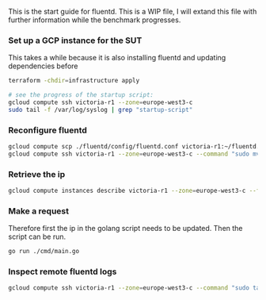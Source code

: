 This is the start guide for fluentd. This is a WIP file, I will extand this file with further information while the benchmark progresses.

### Set up a GCP instance for the SUT

This takes a while because it is also installing fluentd and updating dependencies before

```bash
terraform -chdir=infrastructure apply

# see the progress of the startup script:
gcloud compute ssh victoria-r1 --zone=europe-west3-c
sudo tail -f /var/log/syslog | grep "startup-script"
```

### Reconfigure fluentd

```bash
gcloud compute scp ./fluentd/config/fluentd.conf victoria-r1:~/fluentd.conf --zone=europe-west3-c
gcloud compute ssh victoria-r1 --zone=europe-west3-c --command "sudo mv fluentd.conf /etc/fluent/ && sudo systemctl restart fluentd"
```

### Retrieve the ip

```bash
gcloud compute instances describe victoria-r1 --zone=europe-west3-c --format="get(networkInterfaces[0].accessConfigs[0].natIP)"
```

### Make a request

Therefore first the ip in the golang script needs to be updated. Then the script can be run.

```bash
go run ./cmd/main.go
```

### Inspect remote fluentd logs

```bash
gcloud compute ssh victoria-r1 --zone=europe-west3-c --command "sudo tail -f /var/log/fluent/fluentd.log"
```
